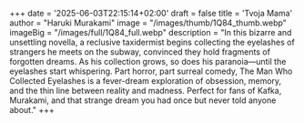 +++
date = '2025-06-03T22:15:14+02:00'
draft = false
title = 'Tvoja Mama'
author = "Haruki Murakami"
image = "/images/thumb/1Q84_thumb.webp"
imageBig = "/images/full/1Q84_full.webp"
description = "In this bizarre and unsettling novella, a reclusive taxidermist begins collecting the eyelashes of strangers he meets on the subway, convinced they hold fragments of forgotten dreams. As his collection grows, so does his paranoia—until the eyelashes start whispering. Part horror, part surreal comedy, The Man Who Collected Eyelashes is a fever-dream exploration of obsession, memory, and the thin line between reality and madness. Perfect for fans of Kafka, Murakami, and that strange dream you had once but never told anyone about."
+++